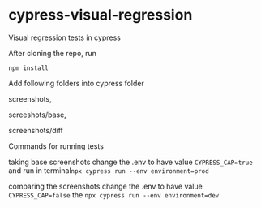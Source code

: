 # cypress-visual-regression
Visual regression tests in cypress

After cloning the repo, run 

`npm install`

Add following folders into cypress folder

screenshots,

screeshots/base,

screenshots/diff


Commands for running tests

taking base screenshots change the .env to have value `CYPRESS_CAP=true` and run in terminal`npx cypress run --env environment=prod`

comparing the screenshots  change the .env to have value `CYPRESS_CAP=false` the `npx cypress run --env environment=dev`
